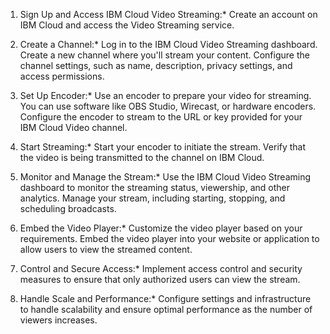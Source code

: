 1. Sign Up and Access IBM Cloud Video Streaming:*
   Create an account on IBM Cloud and access the Video Streaming service.

2. Create a Channel:*
   Log in to the IBM Cloud Video Streaming dashboard.
   Create a new channel where you'll stream your content. Configure the channel settings, such as name, description, privacy settings, and access permissions.

3. Set Up Encoder:*
   Use an encoder to prepare your video for streaming. You can use software like OBS Studio, Wirecast, or hardware encoders.
   Configure the encoder to stream to the URL or key provided for your IBM Cloud Video channel.

4. Start Streaming:*
   Start your encoder to initiate the stream.
   Verify that the video is being transmitted to the channel on IBM Cloud.

5. Monitor and Manage the Stream:*
   Use the IBM Cloud Video Streaming dashboard to monitor the streaming status, viewership, and other analytics.
   Manage your stream, including starting, stopping, and scheduling broadcasts.

6. Embed the Video Player:*
   Customize the video player based on your requirements.
   Embed the video player into your website or application to allow users to view the streamed content.

7. Control and Secure Access:*
   Implement access control and security measures to ensure that only authorized users can view the stream.

8. Handle Scale and Performance:*
   Configure settings and infrastructure to handle scalability and ensure optimal performance as the number of viewers increases.